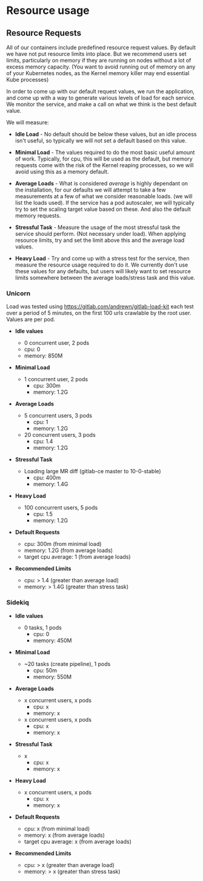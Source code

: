 # Resource usage

## Resource Requests

All of our containers include predefined resource request values. By default we
have not put resource limits into place. But we recommend users set limits, particularly
on memory if they are running on nodes without a lot of excess memory capacity.
(You want to avoid running out of memory on any of your Kubernetes nodes, as the
Kernel memory killer may end essential Kube processes)

In order to come up with our default request values, we run the application, and
come up with a way to generate various levels of load for each service. We monitor the
service, and make a call on what we think is the best default value.

We will measure:

- **Idle Load** - No default should be below these values, but an idle process
isn't useful, so typically we will not set a default based on this value.

- **Minimal Load** - The values required to do the most basic useful amount of work.
Typically, for cpu, this will be used as the default, but memory requests come with
the risk of the Kernel reaping processes, so we will avoid using this as a memory default.

- **Average Loads** - What is considered *average* is highly dependant on the installation,
for our defaults we will attempt to take a few measurements at a few of what we
consider reasonable loads. (we will list the loads used). If the service has a pod
autoscaler, we will typically try to set the scaling target value based on these.
And also the default memory requests.

- **Stressful Task** - Measure the usage of the most stressful task the service
should perform. (Not necessary under load). When applying resource limits, try and
set the limit above this and the average load values.

- **Heavy Load** - Try and come up with a stress test for the service, then measure
the resource usage required to do it. We currently don't use these  values for any
defaults, but users will likely want to set resource limits somewhere between the
average loads/stress task and this value.

### Unicorn

Load was tested using https://gitlab.com/andrewn/gitlab-load-kit each test over
a period of 5 minutes, on the first 100 urls crawlable by the root user. Values
are per pod.

- **Idle values**
  * 0 concurrent user, 2 pods
  - cpu: 0
  - memory: 850M


- **Minimal Load**
  * 1 concurrent user, 2 pods
    - cpu: 300m
    - memory: 1.2G


- **Average Loads**
   * 5 concurrent users, 3 pods
     - cpu: 1
     - memory: 1.2G
   * 20 concurrent users, 3 pods
     - cpu: 1.4
     - memory: 1.2G


- **Stressful Task**
  * Loading large MR diff (gitlab-ce master to 10-0-stable)
    - cpu: 400m
    - memory: 1.4G


- **Heavy Load**
  * 100 concurrent users, 5 pods
    - cpu: 1.5
    - memory: 1.2G


- **Default Requests**
  * cpu: 300m (from minimal load)
  * memory: 1.2G (from average loads)
  * target cpu average: 1 (from average loads)


- **Recommended Limits**
  * cpu: > 1.4 (greater than average load)
  * memory: > 1.4G (greater than stress task)


### Sidekiq

- **Idle values**
  * 0 tasks, 1 pods
    - cpu: 0
    - memory: 450M


- **Minimal Load**
  * ~20 tasks (create pipeline), 1 pods
    - cpu: 50m
    - memory: 550M


- **Average Loads**
   * x concurrent users, x pods
     - cpu: x
     - memory: x
   * x concurrent users, x pods
     - cpu: x
     - memory: x


- **Stressful Task**
  * x
    - cpu: x
    - memory: x


- **Heavy Load**
  * x concurrent users, x pods
    - cpu: x
    - memory: x


- **Default Requests**
  * cpu: x (from minimal load)
  * memory: x (from average loads)
  * target cpu average: x (from average loads)


- **Recommended Limits**
  * cpu: > x (greater than average load)
  * memory: > x (greater than stress task)
